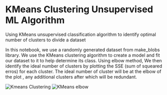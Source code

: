 # KMeans Clustering Unsupervised ML Algorithm
Using KMeans unsupervised classification algorithm to identify optimal number of clusters to divide a dataset


In this notebook, we use a randomly generated dataset from make_blobs library. We use the KMeans clustering algorithm to create a model and fit our dataset to it to help determine its class. 
Using elbow method, We  then identify the ideal number of clusters by plotting the SSE (sum of squeared erros) for each cluster. The ideal number of cluster will be at the elbow of the plot , any additional clusters after which will be redundant. 


![Kmeans Clustering](https://user-images.githubusercontent.com/114509328/201476340-d2b48bc2-ced6-4541-9746-9c31ee2e045d.jpg)
![KMeans elbow](https://user-images.githubusercontent.com/114509328/201476567-4be51a4c-aaf8-4933-a7e2-9a35809ac995.jpg)
